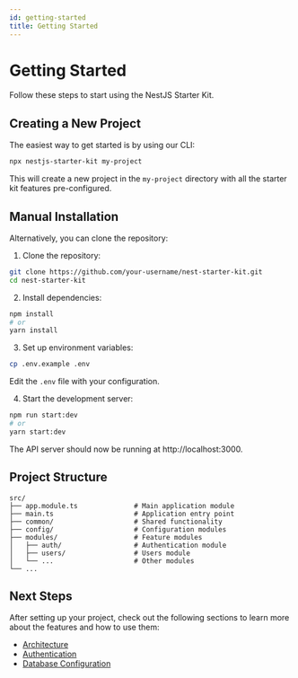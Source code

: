 ```yaml
---
id: getting-started
title: Getting Started
---
```


# Getting Started

Follow these steps to start using the NestJS Starter Kit.

## Creating a New Project

The easiest way to get started is by using our CLI:

```bash
npx nestjs-starter-kit my-project
```

This will create a new project in the `my-project` directory with all the starter kit features pre-configured.

## Manual Installation

Alternatively, you can clone the repository:

1. Clone the repository:

```bash
git clone https://github.com/your-username/nest-starter-kit.git
cd nest-starter-kit
```

2. Install dependencies:

```bash
npm install
# or
yarn install
```

3. Set up environment variables:

```bash
cp .env.example .env
```

Edit the `.env` file with your configuration.

4. Start the development server:

```bash
npm run start:dev
# or
yarn start:dev
```

The API server should now be running at http://localhost:3000.

## Project Structure

```
src/
├── app.module.ts              # Main application module
├── main.ts                    # Application entry point
├── common/                    # Shared functionality
├── config/                    # Configuration modules
├── modules/                   # Feature modules
│   ├── auth/                  # Authentication module
│   ├── users/                 # Users module
│   └── ...                    # Other modules
└── ...
```

## Next Steps

After setting up your project, check out the following sections to learn more about the features and how to use them:

- [Architecture](architecture)
- [Authentication](features/authentication)
- [Database Configuration](configuration/database) 